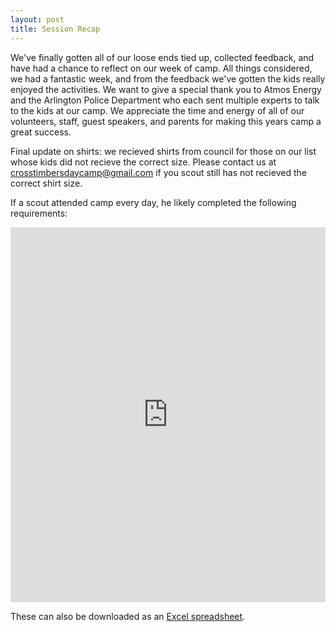 ```yaml
---
layout: post
title: Session Recap
---
```


We've finally gotten all of our loose ends tied up, collected feedback, and have had a chance to reflect on our week of camp.  All things considered, we had a fantastic week, and from the feedback we've gotten the kids really enjoyed the activities.  We want to give a special thank you to Atmos Energy and the Arlington Police Department who each sent multiple experts to talk to the kids at our camp.  We appreciate the time and energy of all of our volunteers, staff, guest speakers, and parents for making this years camp a great success.

Final update on shirts: we recieved shirts from council for those on our list whose kids did not recieve the correct size.  Please contact us at crosstimbersdaycamp@gmail.com if you scout still has not recieved the correct shirt size.

If a scout attended camp every day, he likely completed the following requirements:

<iframe src="https://onedrive.live.com/embed?cid=FDB990AE1C7681FF&resid=FDB990AE1C7681FF%218682&authkey=AASxIiqWDMf2m3U&em=2" width="100%" height="600" frameborder="0" scrolling="no"></iframe>

These can also be downloaded as an [Excel spreadsheet](/public/content/files/2019-possible-requirements.xlsx).

